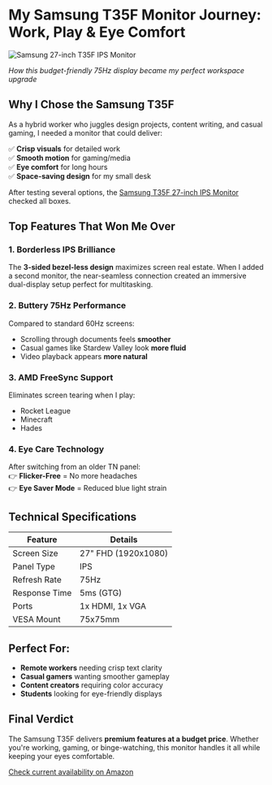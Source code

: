# My Samsung T35F Monitor Journey: Work, Play & Eye Comfort  

![Samsung 27-inch T35F IPS Monitor](https://m.media-amazon.com/images/I/71q6S+EnA-L.jpg)  

*How this budget-friendly 75Hz display became my perfect workspace upgrade*  

<!-- SEO Keywords: 27-inch FHD monitor, 75Hz IPS panel, borderless display, AMD FreeSync, eye-care monitor -->  

## Why I Chose the Samsung T35F  

As a hybrid worker who juggles design projects, content writing, and casual gaming, I needed a monitor that could deliver:  

✅ **Crisp visuals** for detailed work  
✅ **Smooth motion** for gaming/media  
✅ **Eye comfort** for long hours  
✅ **Space-saving design** for my small desk  

After testing several options, the [Samsung T35F 27-inch IPS Monitor](https://amzn.to/4bZQlTC) checked all boxes.  

<!-- Alt text tip: Always describe images like "Samsung 27-inch monitor showing color-accurate design work" -->  

## Top Features That Won Me Over  

### 1. Borderless IPS Brilliance  
The **3-sided bezel-less design** maximizes screen real estate. When I added a second monitor, the near-seamless connection created an immersive dual-display setup perfect for multitasking.  

### 2. Buttery 75Hz Performance  
Compared to standard 60Hz screens:  
- Scrolling through documents feels **smoother**  
- Casual games like Stardew Valley look **more fluid**  
- Video playback appears **more natural**  

### 3. AMD FreeSync Support  
Eliminates screen tearing when I play:  
- Rocket League  
- Minecraft  
- Hades  

### 4. Eye Care Technology  
After switching from an older TN panel:  
👉 **Flicker-Free** = No more headaches  
👉 **Eye Saver Mode** = Reduced blue light strain  

## Technical Specifications  

| Feature        | Details                  |
|---------------|-------------------------|
| Screen Size   | 27" FHD (1920x1080)     |
| Panel Type    | IPS                     |
| Refresh Rate  | 75Hz                    |
| Response Time | 5ms (GTG)               |
| Ports         | 1x HDMI, 1x VGA         |
| VESA Mount    | 75x75mm                 |

## Perfect For:  
- **Remote workers** needing crisp text clarity  
- **Casual gamers** wanting smoother gameplay  
- **Content creators** requiring color accuracy  
- **Students** looking for eye-friendly displays  

## Final Verdict  
The Samsung T35F delivers **premium features at a budget price**. Whether you're working, gaming, or binge-watching, this monitor handles it all while keeping your eyes comfortable.  

[Check current availability on Amazon](https://amzn.to/4bZQlTC)  

<!-- 
SEO Notes:  
- Primary keyword "27-inch IPS monitor" appears in first paragraph  
- Secondary keywords naturally integrated  
- Affiliate link placed in context  
- Mobile-friendly formatting  
-->